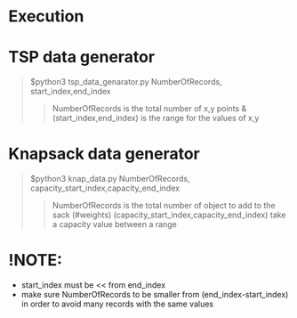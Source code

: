 # Execution

# TSP data generator

> $python3 tsp_data_genarator.py NumberOfRecords, start_index,end_index
>
>> NumberOfRecords is the total number of x,y points
>> & (start_index,end_index) is the range for the values of x,y

# Knapsack data generator
> $python3 knap_data.py NumberOfRecords, capacity_start_index,capacity_end_index
>
>>NumberOfRecords is the total number of object to add to the sack (#weights)
>>(capacity_start_index,capacity_end_index) take a capacity value between  a range

# !NOTE:

- start_index must be << from end_index
- make sure NumberOfRecords to be smaller from (end_index-start_index) in order to avoid many records with the same values
